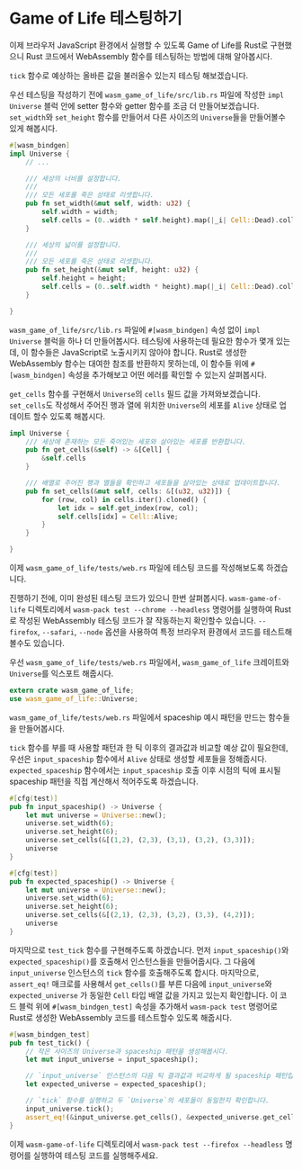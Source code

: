 # Game of Life 테스팅하기

이제 브라우저 JavaScript 환경에서 실행할 수 있도록 Game of Life를 Rust로 구현했으니 Rust 코드에서 WebAssembly 함수를 테스팅하는 방법에 대해 알아봅시다.

`tick` 함수로 예상하는 올바른 값을 불러올수 있는지 테스팅 해보겠습니다.

우선 테스팅을 작성하기 전에 `wasm_game_of_life/src/lib.rs` 파일에 작성한 `impl Universe` 블럭 안에 setter 함수와 getter 함수를 조금 더 만들어보겠습니다. `set_width`와 `set_height` 함수를 만들어서 다른 사이즈의 `Universe`들을 만들어볼수 있게 해봅시다.

```rust
#[wasm_bindgen]
impl Universe { 
    // ...

    /// 세상의 너비를 설정합니다.
    ///
    /// 모든 세포를 죽은 상태로 리셋합니다.
    pub fn set_width(&mut self, width: u32) {
        self.width = width;
        self.cells = (0..width * self.height).map(|_i| Cell::Dead).collect();
    }

    /// 세상의 넓이를 설정합니다.
    ///
    /// 모든 세포를 죽은 상태로 리셋합니다.
    pub fn set_height(&mut self, height: u32) {
        self.height = height;
        self.cells = (0..self.width * height).map(|_i| Cell::Dead).collect();
    }

}
```

`wasm_game_of_life/src/lib.rs` 파일에 `#[wasm_bindgen]` 속성 없이 `impl Universe` 블럭을 하나 더 만들어봅시다. 테스팅에 사용하는데 필요한 함수가 몇개 있는데, 이 함수들은 JavaScript로 노출시키지 않아야 합니다. Rust로 생성한 WebAssembly 함수는 대여한 참조를 반환하지 못하는데, 이 함수들 위에 `#[wasm_bindgen]` 속성을 추가해보고 어떤 에러를 확인할 수 있는지 살펴봅시다.

`get_cells` 함수를 구현해서 `Universe`의 `cells` 필드 값을 가져와보겠습니다. `set_cells`도 작성해서 주어진 행과 열에 위치한 `Universe`의 세포를 `Alive` 상태로 업데이트 할수 있도록 해봅시다.

```rust
impl Universe {
    /// 세상에 존재하는 모든 죽어있는 세포와 살아있는 세포를 반환합니다.
    pub fn get_cells(&self) -> &[Cell] {
        &self.cells
    }

    /// 배열로 주어진 행과 열들을 확인하고 세포들을 살아있는 상태로 업데이트합니다.
    pub fn set_cells(&mut self, cells: &[(u32, u32)]) {
        for (row, col) in cells.iter().cloned() {
            let idx = self.get_index(row, col);
            self.cells[idx] = Cell::Alive;
        }
    }

}
```

이제 `wasm_game_of_life/tests/web.rs` 파일에 테스팅 코드를 작성해보도록 하겠습니다.

진행하기 전에, 이미 완성된 테스팅 코드가 있으니 한번 살펴봅시다. `wasm-game-of-life` 디렉토리에서 `wasm-pack test --chrome --headless` 명령어를 실행하여 Rust로 작성된 WebAssembly 테스팅 코드가 잘 작동하는지 확인할수 있습니다. `--firefox`, `--safari`, `--node` 옵션을 사용하여 특정 브라우저 환경에서 코드를 테스트해볼수도 있습니다.

우선 `wasm_game_of_life/tests/web.rs` 파일에서, `wasm_game_of_life` 크레이트와 `Universe`를 익스포트 해줍시다.

```rust
extern crate wasm_game_of_life;
use wasm_game_of_life::Universe;
```

`wasm_game_of_life/tests/web.rs` 파일에서 spaceship 예시 패턴을 만드는 함수들을 만들어봅시다.

`tick` 함수를 부를 때 사용할 패턴과 한 틱 이후의 결과값과 비교할 예상 값이 필요한데, 우선은 `input_spaceship` 함수에서 `Alive` 상태로 생성할 세포들을 정해줍시다. `expected_spaceship` 함수에서는 `input_spaceship` 호출 이후 시점의 틱에 표시될 spaceship 패턴을 직접 계산해서 적어주도록 하겠습니다.

```rust
#[cfg(test)]
pub fn input_spaceship() -> Universe {
    let mut universe = Universe::new();
    universe.set_width(6);
    universe.set_height(6);
    universe.set_cells(&[(1,2), (2,3), (3,1), (3,2), (3,3)]);
    universe
}

#[cfg(test)]
pub fn expected_spaceship() -> Universe {
    let mut universe = Universe::new();
    universe.set_width(6);
    universe.set_height(6);
    universe.set_cells(&[(2,1), (2,3), (3,2), (3,3), (4,2)]);
    universe
}
```
마지막으로 `test_tick` 함수를 구현해주도록 하겠습니다. 먼저 `input_spaceship()`와 `expected_spaceship()`를 호출해서 인스턴스들을 만들어줍시다. 그 다음에 `input_universe` 인스턴스의 `tick` 함수를 호출해주도록 합시다. 마지막으로, `assert_eq!` 매크로를 사용해서 `get_cells()`를 부른 다음에 `input_universe`와 `expected_universe` 가 동일한 `Cell` 타입 배열 값을 가지고 있는지 확인합니다. 이 코드 블럭 위에 `#[wasm_bindgen_test]` 속성을 추가해서 `wasm-pack test` 명령어로 Rust로 생성한 WebAssembly 코드를 테스트할수 있도록 해줍시다.

```rust
#[wasm_bindgen_test]
pub fn test_tick() {
    // 작은 사이즈의 Universe과 spaceship 패턴을 생성해봅시다.
    let mut input_universe = input_spaceship();

    // `input_universe` 인스턴스의 다음 틱 결과값과 비교하게 될 spaceship 패턴입니다.
    let expected_universe = expected_spaceship();

    // `tick` 함수를 실행하고 두 `Universe`의 세포들이 동일한지 확인합니다.
    input_universe.tick();
    assert_eq!(&input_universe.get_cells(), &expected_universe.get_cells());
}
```

이제 `wasm-game-of-life` 디렉토리에서 `wasm-pack test --firefox --headless` 명령어를 실행하여 테스팅 코드를 실행해주세요.